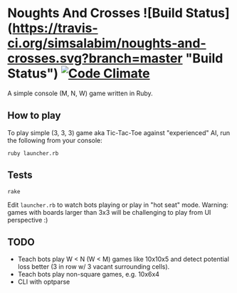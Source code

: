 # Noughts And Crosses ![Build Status] (https://travis-ci.org/simsalabim/noughts-and-crosses.svg?branch=master "Build Status") [![Code Climate](https://codeclimate.com/github/simsalabim/noughts-and-crosses/badges/gpa.svg?refresh=1)](https://codeclimate.com/github/simsalabim/noughts-and-crosses)

A simple console (M, N, W) game written in Ruby.

## How to play
To play simple (3, 3, 3) game aka Tic-Tac-Toe against "experienced" AI, run the following from your console:
```shell
ruby launcher.rb

```

## Tests
```
rake
```

Edit `launcher.rb` to watch bots playing or play in "hot seat" mode.
Warning: games with boards larger than 3x3 will be challenging to play from UI perspective :)

## TODO
- Teach bots play W < N (W < M) games like 10x10x5 and detect potential loss better (3 in row w/ 3 vacant surrounding
cells).
- Teach bots play non-square games, e.g. 10x6x4
- CLI with optparse
